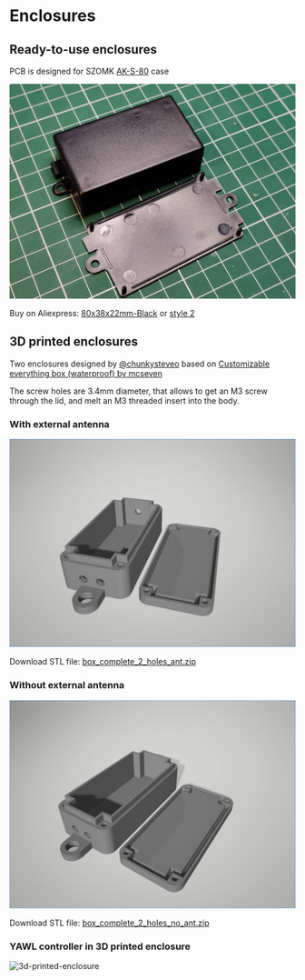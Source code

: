 
# Enclosures

## Ready-to-use enclosures

PCB is designed for SZOMK [AK-S-80](/datasheets/AK-S-80.pdf) case

![AK-S-80](/enclosures/images/AK-S-80.png)

Buy on Aliexpress: [80x38x22mm-Black](https://aliexpress.ru/item/1005002656761229.html) or [style 2](https://aliexpress.ru/item/1005001677364663.html)

## 3D printed enclosures

Two enclosures designed by [@chunkysteveo](https://github.com/chunkysteveo) based on [Customizable everything box (waterproof) by mcseven](https://www.thingiverse.com/thing:1680291/files)

The screw holes are 3.4mm diameter, that allows to get an M3 screw through the lid, and melt an M3 threaded insert into the body.

### With external antenna

![box_complete_2_holes_ant](/enclosures/images/box_complete_2_holes_ant.jpg)

Download STL file: [box_complete_2_holes_ant.zip](/enclosures/box_complete_2_holes_ant.zip)

### Without external antenna  

![box_complete_2_holes_no_ant](/enclosures/images/box_complete_2_holes_no_ant.jpg)

Download STL file: [box_complete_2_holes_no_ant.zip](/enclosures/box_complete_2_holes_no_ant.zip)

### YAWL controller in 3D printed enclosure

![3d-printed-enclosure](/enclosures/images/3d-printed-enclosure.jpg)
